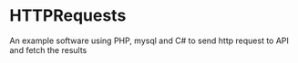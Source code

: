 # HTTPRequests
 An example software using PHP, mysql and C# to send http request to API and fetch the results
